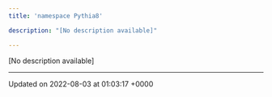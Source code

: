 ```yaml
---
title: 'namespace Pythia8'

description: "[No description available]"

---
```







[No description available]






-------------------------------

Updated on 2022-08-03 at 01:03:17 +0000